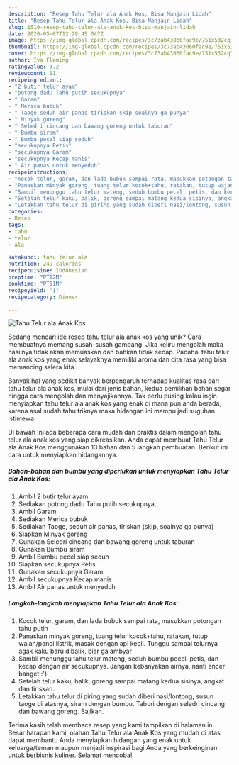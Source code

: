 ```yaml
---
description: "Resep Tahu Telur ala Anak Kos, Bisa Manjain Lidah"
title: "Resep Tahu Telur ala Anak Kos, Bisa Manjain Lidah"
slug: 1510-resep-tahu-telur-ala-anak-kos-bisa-manjain-lidah
date: 2020-05-07T12:29:45.047Z
image: https://img-global.cpcdn.com/recipes/3c73ab43060fac9e/751x532cq70/tahu-telur-ala-anak-kos-foto-resep-utama.jpg
thumbnail: https://img-global.cpcdn.com/recipes/3c73ab43060fac9e/751x532cq70/tahu-telur-ala-anak-kos-foto-resep-utama.jpg
cover: https://img-global.cpcdn.com/recipes/3c73ab43060fac9e/751x532cq70/tahu-telur-ala-anak-kos-foto-resep-utama.jpg
author: Iva Fleming
ratingvalue: 3.2
reviewcount: 11
recipeingredient:
- "2 butir telur ayam"
- "potong dadu Tahu putih secukupnya"
- " Garam"
- " Merica bubuk"
- " Taoge seduh air panas tiriskan skip soalnya ga punya"
- " Minyak goreng"
- " Seledri cincang dan bawang goreng untuk taburan"
- " Bumbu siram"
- " Bumbu pecel siap seduh"
- "secukupnya Petis"
- "secukupnya Garam"
- "secukupnya Kecap manis"
- " Air panas untuk menyeduh"
recipeinstructions:
- "Kocok telur, garam, dan lada bubuk sampai rata, masukkan potongan tahu putih"
- "Panaskan minyak goreng, tuang telur kocok+tahu, ratakan, tutup wajan/panci listrik, masak dengan api kecil. Tunggu sampai telurnya agak kaku baru dibalik, biar ga ambyar"
- "Sambil menunggu tahu telur mateng, seduh bumbu pecel, petis, dan kecap dengan air secukupnya. Jangan kebanyakan airnya, nanti encer banget :&#39;)"
- "Setelah telur kaku, balik, goreng sampai matang kedua sisinya, angkat dan tiriskan."
- "Letakkan tahu telur di piring yang sudah diberi nasi/lontong, susun taoge di atasnya, siram dengan bumbu. Taburi dengan seledri cincang dan bawang goreng. Sajikan."
categories:
- Resep
tags:
- tahu
- telur
- ala

katakunci: tahu telur ala 
nutrition: 249 calories
recipecuisine: Indonesian
preptime: "PT12M"
cooktime: "PT51M"
recipeyield: "1"
recipecategory: Dinner

---
```



![Tahu Telur ala Anak Kos](https://img-global.cpcdn.com/recipes/3c73ab43060fac9e/751x532cq70/tahu-telur-ala-anak-kos-foto-resep-utama.jpg)

Sedang mencari ide resep tahu telur ala anak kos yang unik? Cara membuatnya memang susah-susah gampang. Jika keliru mengolah maka hasilnya tidak akan memuaskan dan bahkan tidak sedap. Padahal tahu telur ala anak kos yang enak selayaknya memiliki aroma dan cita rasa yang bisa memancing selera kita.



Banyak hal yang sedikit banyak berpengaruh terhadap kualitas rasa dari tahu telur ala anak kos, mulai dari jenis bahan, kedua pemilihan bahan segar hingga cara mengolah dan menyajikannya. Tak perlu pusing kalau ingin menyiapkan tahu telur ala anak kos yang enak di mana pun anda berada, karena asal sudah tahu triknya maka hidangan ini mampu jadi suguhan istimewa.


Di bawah ini ada beberapa cara mudah dan praktis dalam mengolah tahu telur ala anak kos yang siap dikreasikan. Anda dapat membuat Tahu Telur ala Anak Kos menggunakan 13 bahan dan 5 langkah pembuatan. Berikut ini cara untuk menyiapkan hidangannya.

<!--inarticleads1-->

##### Bahan-bahan dan bumbu yang diperlukan untuk menyiapkan Tahu Telur ala Anak Kos:

1. Ambil 2 butir telur ayam
1. Sediakan potong dadu Tahu putih secukupnya,
1. Ambil  Garam
1. Sediakan  Merica bubuk
1. Sediakan  Taoge, seduh air panas, tiriskan (skip, soalnya ga punya)
1. Siapkan  Minyak goreng
1. Gunakan  Seledri cincang dan bawang goreng untuk taburan
1. Gunakan  Bumbu siram
1. Ambil  Bumbu pecel siap seduh
1. Siapkan secukupnya Petis
1. Gunakan secukupnya Garam
1. Ambil secukupnya Kecap manis
1. Ambil  Air panas untuk menyeduh




<!--inarticleads2-->

##### Langkah-langkah menyiapkan Tahu Telur ala Anak Kos:

1. Kocok telur, garam, dan lada bubuk sampai rata, masukkan potongan tahu putih
1. Panaskan minyak goreng, tuang telur kocok+tahu, ratakan, tutup wajan/panci listrik, masak dengan api kecil. Tunggu sampai telurnya agak kaku baru dibalik, biar ga ambyar
1. Sambil menunggu tahu telur mateng, seduh bumbu pecel, petis, dan kecap dengan air secukupnya. Jangan kebanyakan airnya, nanti encer banget :&#39;)
1. Setelah telur kaku, balik, goreng sampai matang kedua sisinya, angkat dan tiriskan.
1. Letakkan tahu telur di piring yang sudah diberi nasi/lontong, susun taoge di atasnya, siram dengan bumbu. Taburi dengan seledri cincang dan bawang goreng. Sajikan.




Terima kasih telah membaca resep yang kami tampilkan di halaman ini. Besar harapan kami, olahan Tahu Telur ala Anak Kos yang mudah di atas dapat membantu Anda menyiapkan hidangan yang enak untuk keluarga/teman maupun menjadi inspirasi bagi Anda yang berkeinginan untuk berbisnis kuliner. Selamat mencoba!
